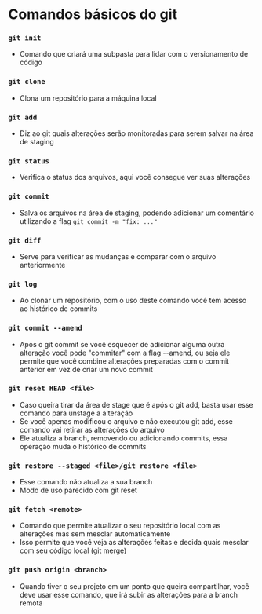 # Comandos básicos do git

### ````git init````
- Comando que criará uma subpasta para lidar com o versionamento de código
### ````git clone````
- Clona um repositório para a máquina local
### ````git add````
- Diz ao git quais alterações serão monitoradas para serem salvar na área de staging
### ````git status````
- Verifica o status dos arquivos, aqui você consegue ver suas alterações
### ````git commit````
- Salva os arquivos na área de staging, podendo adicionar um comentário utilizando a flag ````git commit -m "fix: ..." ````
### ````git diff````
- Serve para verificar as mudanças e comparar com o arquivo anteriormente
### ````git log````
- Ao clonar um repositório, com o uso deste comando você tem acesso ao histórico de commits
### ````git commit --amend````
- Após o git commit se você esquecer de adicionar alguma outra alteração você pode "commitar" com a flag --amend, ou seja ele permite que você combine alterações preparadas com o commit anterior em vez de criar um novo commit
### ````git reset HEAD <file>````
- Caso queira tirar da área de stage que é após o git add, basta usar esse comando para unstage a alteração
- Se você apenas modificou o arquivo e não executou git add, esse comando vai retirar as alterações do arquivo
- Ele atualiza a branch, removendo ou adicionando commits, essa operação muda o histórico de commits
### ````git restore --staged <file>/git restore <file>````
- Esse comando não atualiza a sua branch
- Modo de uso parecido com git reset
### ````git fetch <remote>````
- Comando que permite atualizar o seu repositório local com as alterações mas sem mesclar automaticamente
- Isso permite que você veja as alterações feitas e decida quais mesclar com seu código local (git merge)
### ````git push origin <branch>````
- Quando tiver o seu projeto em um ponto que queira compartilhar, você deve usar esse comando, que irá subir as alterações para a branch remota

